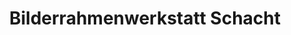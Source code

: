 ---
title: "Bilderrahmenwerkstatt Schacht"
url: /berlin/bilderrahmenwerkstatt-schacht/
shop: Basteln
---